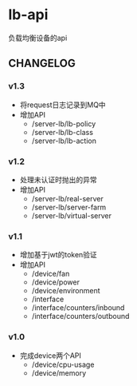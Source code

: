 # lb-api
负载均衡设备的api


## CHANGELOG

### v1.3
- 将request日志记录到MQ中
- 增加API
  - /server-lb/lb-policy
  - /server-lb/lb-class
  - /server-lb/lb-action
### v1.2

- 处理未认证时抛出的异常
- 增加API
  - /server-lb/real-server
  - /server-lb/server-farm
  - /server-lb/virtual-server

### v1.1
- 增加基于jwt的token验证
- 增加API
  - /device/fan
  - /device/power
  - /device/environment
  - /interface
  - /interface/counters/inbound
  - /interface/counters/outbound

### v1.0
- 完成device两个API
  - /device/cpu-usage
  - /device/memory
